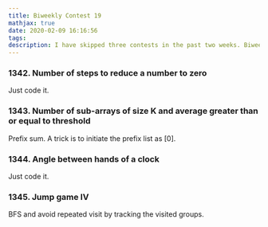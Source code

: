 ```yaml
---
title: Biweekly Contest 19
mathjax: true
date: 2020-02-09 16:16:56
tags:
description: I have skipped three contests in the past two weeks. Biweekly contest 18, Weekly contest 173 and 174. This week, I moved to Ann Arbor and got to join both contests on Saturday. (4/4) The first and third problem are quite straightforward, with no specific algorithm included. The second one is about the prefix subarray and the last one is a typical BFS problem with memorization to excluded repeat visiting.
---
```


### 1342. Number of steps to reduce a number to zero

Just code it.

### 1343. Number of sub-arrays of size K and average greater than or equal to threshold

Prefix sum. A trick is to initiate the prefix list as [0]. 

### 1344. Angle between hands of a clock

Just code it.

### 1345. Jump game IV

BFS and avoid repeated visit by tracking the visited groups.